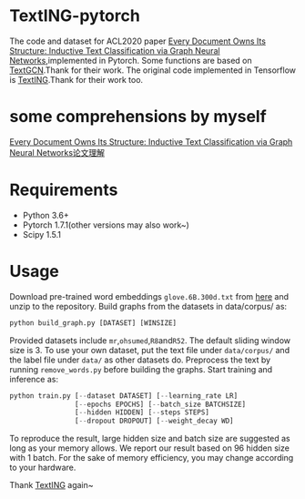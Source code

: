 # TextING-pytorch
The code and dataset for ACL2020 paper [Every Document Owns Its Structure: Inductive Text Classification via
Graph Neural Networks](https://www.aclweb.org/anthology/2020.acl-main.31.pdf),implemented in Pytorch.
Some functions are based on [TextGCN](https://github.com/yao8839836/text_gcn).Thank for their work.
The original code implemented in Tensorflow is [TextING](https://github.com/CRIPAC-DIG/TextING).Thank for their work too.
# some comprehensions by myself
[Every Document Owns Its Structure: Inductive Text Classification via Graph Neural Networks论文理解](https://blog.csdn.net/jokerxsy/article/details/113756400)
# Requirements
- Python 3.6+
- Pytorch 1.7.1(other versions may also work~)
- Scipy 1.5.1
# Usage
Download pre-trained word embeddings `glove.6B.300d.txt` from [here](http://nlp.stanford.edu/data/glove.6B.zip) and unzip to the repository.
Build graphs from the datasets in data/corpus/ as:
```python
python build_graph.py [DATASET] [WINSIZE]
```
Provided datasets include `mr`,`ohsumed`,`R8`and`R52`. The default sliding window size is 3.
To use your own dataset, put the text file under `data/corpus/` and the label file under `data/` as other datasets do. Preprocess the text by running `remove_words.py` before building the graphs.
Start training and inference as:
```python
python train.py [--dataset DATASET] [--learning_rate LR]
                [--epochs EPOCHS] [--batch_size BATCHSIZE]
                [--hidden HIDDEN] [--steps STEPS]
                [--dropout DROPOUT] [--weight_decay WD]
```
To reproduce the result, large hidden size and batch size are suggested as long as your memory allows. We report our result based on 96 hidden size with 1 batch. For the sake of memory efficiency, you may change according to your hardware.

Thank [TextING](https://github.com/CRIPAC-DIG/TextING) again~
